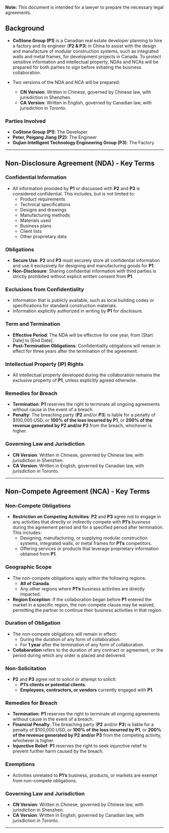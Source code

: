 **Note:** This document is intended for a lawyer to prepare the necessary legal agreements.

## Background
- **CoStone Group (P1)** is a Canadian real estate developer planning to hire a factory and its engineer (**P2 & P3**) in China to assist with the design and manufacture of modular construction systems, such as integrated walls and metal frames, for development projects in Canada. To protect sensitive information and intellectual property, NDAs and NCAs will be prepared for both parties to sign before initiating the business collaboration.

- Two versions of the NDA and NCA will be prepared:
    - **CN Version**: Written in Chinese, governed by Chinese law, with jurisdiction in Shenzhen.
    - **CA Version**: Written in English, governed by Canadian law, with jurisdiction in Toronto.

### Parties Involved
- **CoStone Group (P1)**: The Developer  
- **Peter, Peigang Jiang (P2)**: The Engineer  
- **Gujian Intelligent Technology Engineering Group (P3)**: The Factory  

---

## Non-Disclosure Agreement (NDA) - Key Terms

### Confidential Information
- All information provided by **P1** or discussed with **P2** and **P3** is considered confidential. This includes, but is not limited to:
    - Product requirements  
    - Technical specifications  
    - Designs and drawings  
    - Manufacturing methods  
    - Materials used  
    - Business plans  
    - Client lists  
    - Other proprietary data  

### Obligations
- **Secure Use**: **P2** and **P3** must securely store all confidential information and use it exclusively for designing and manufacturing goods for **P1**.  
- **Non-Disclosure**: Sharing confidential information with third parties is strictly prohibited without explicit written consent from **P1**.  

### Exclusions from Confidentiality
- Information that is publicly available, such as local building codes or specifications for standard construction materials.  
- Information explicitly authorized in writing by **P1** for disclosure.  

### Term and Termination
- **Effective Period**: The NDA will be effective for one year, from [Start Date] to [End Date].  
- **Post-Termination Obligations**: Confidentiality obligations will remain in effect for three years after the termination of the agreement.  

### Intellectual Property (IP) Rights
- All intellectual property developed during the collaboration remains the exclusive property of **P1**, unless explicitly agreed otherwise.  

### Remedies for Breach
- **Termination**: **P1** reserves the right to terminate all ongoing agreements without cause in the event of a breach.  
- **Penalty**: The breaching party (**P2** and/or **P3**) is liable for a penalty of $100,000 USD, or **100% of the loss incurred by P1**, or **200% of the revenue generated by P2 and/or P3** from the breach, whichever is higher. 

### Governing Law and Jurisdiction
- **CN Version**: Written in Chinese, governed by Chinese law, with jurisdiction in Shenzhen.  
- **CA Version**: Written in English, governed by Canadian law, with jurisdiction in Toronto.  

---

## Non-Compete Agreement (NCA) - Key Terms

### Non-Compete Obligations
- **Restriction on Competing Activities**: **P2** and **P3** agree not to engage in any activities that directly or indirectly compete with **P1’s** business during the agreement period and for a specified period after termination. This includes:
    - Designing, manufacturing, or supplying modular construction systems, integrated walls, or metal frames for **P1’s** competitors.  
    - Offering services or products that leverage proprietary information obtained from **P1**.  

### Geographic Scope
- The non-compete obligations apply within the following regions:
    - **All of Canada**.  
    - Any other regions where **P1’s** business activities are directly impacted.  
- **Region Exception**: If the collaboration began before **P1** entered the market in a specific region, the non-compete clause may be waived, permitting the partner to continue their business activities in that region.  

### Duration of Obligation
- The non-compete obligations will remain in effect:
    - During the duration of any form of collaboration.  
    - For **1 year** after the termination of any form of collaboration.  
- **Collaboration** refers to the duration of any contract or agreement, or the period during which any order is placed and delivered.  

### Non-Solicitation
- **P2** and **P3** agree not to solicit or attempt to solicit:
    - **P1’s clients or potential clients**.  
    - **Employees, contractors, or vendors** currently engaged with **P1**.  

### Remedies for Breach
- **Termination**: **P1** reserves the right to terminate all ongoing agreements without cause in the event of a breach.  
- **Financial Penalty**: The breaching party (**P2** and/or **P3**) is liable for a penalty of $100,000 USD, or **100% of the loss incurred by P1**, or **200% of the revenue generated by P2 and/or P3** from the competing activity, whichever is higher.
- **Injunctive Relief**: **P1** reserves the right to seek injunctive relief to prevent further harm caused by the breach.  

### Exemptions
- Activities unrelated to **P1’s** business, products, or markets are exempt from non-compete obligations.  

### Governing Law and Jurisdiction
- **CN Version**: Written in Chinese, governed by Chinese law, with jurisdiction in Shenzhen.  
- **CA Version**: Written in English, governed by Canadian law, with jurisdiction in Toronto.  

---